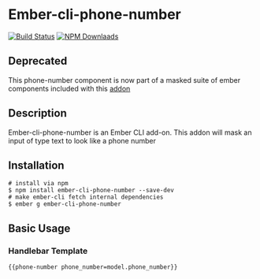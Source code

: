 # Ember-cli-phone-number

[![Build Status][]](https://travis-ci.org/toranb/ember-cli-phone-number)
[![NPM Downlaads](https://img.shields.io/npm/dm/ember-cli-phone-number.svg)](https://www.npmjs.org/package/ember-cli-phone-number)

## Deprecated
This phone-number component is now part of a masked suite of ember components included with this [addon][]

## Description
Ember-cli-phone-number is an Ember CLI add-on. This addon will mask an input of type text to look like a phone number

## Installation
```
# install via npm
$ npm install ember-cli-phone-number --save-dev
# make ember-cli fetch internal dependencies
$ ember g ember-cli-phone-number
```

## Basic Usage

### Handlebar Template
```
{{phone-number phone_number=model.phone_number}}
```

[Build Status]: https://secure.travis-ci.org/toranb/ember-cli-phone-number.png?branch=master
[addon]: https://github.com/toranb/ember-cli-masked-inputs
